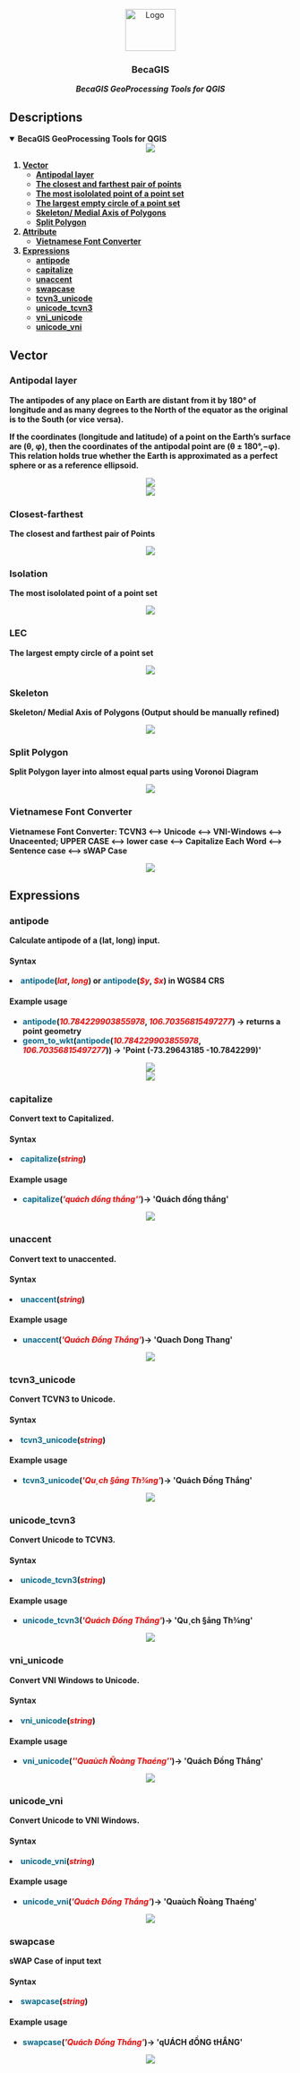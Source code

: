 <!-- PROJECT LOGO -->
<p align="center">
    <img src="images/becagis_logo.png" alt="Logo" width="90" height="75">
  <h3 align="center">BecaGIS</h3>
  <p align="center">
    <b><i>BecaGIS GeoProcessing Tools for QGIS</i><b>
    <br />
  </p>
</p>

## Descriptions
<!-- TABLE OF CONTENTS -->
<details open="open">
  <summary>BecaGIS GeoProcessing Tools for QGIS</summary>
  <div align="center">
  <img src="images/tutorial/vect_voronoi.png">
</div>
  <ol>
    <li>         
      <a href="#vector">Vector</a>     
      <ul>
        <li><a href="#antipodal-layer">Antipodal layer</a></li>
        <li><a href="#closest-farthest">The closest and farthest pair of points</a></li>
        <li><a href="#isolation">The most isololated point of a point set</a></li>
        <li><a href="#lec">The largest empty circle of a point set</a></li>
        <li><a href="#skeleton">Skeleton/ Medial Axis of Polygons</a></li>
        <li><a href="#split-polygon">Split Polygon</a></li>
      </ul>
       <li>         
      <a href="#attribute">Attribute</a>     
      <ul>
        <li><a href="#vietnamese-font-converter">Vietnamese Font Converter</a></li>
      </ul>
      <li>  
      <a href="#expressions">Expressions</a>     
      <ul>
        <li><a href="#antipode">antipode</a></li>
        <li><a href="#capitalize">capitalize</a></li>
        <li><a href="#unaccent">unaccent</a></li>
        <li><a href="#swapcase">swapcase</a></li>
        <li><a href="#tcvn3_unicode">tcvn3_unicode</a></li>
        <li><a href="#unicode_tcvn3">unicode_tcvn3</a></li>
        <li><a href="#vni_unicode">vni_unicode</a></li>
        <li><a href="#unicode_vni">unicode_vni</a></li>
      </ul>
  </ol>
</details>


## Vector

### Antipodal layer

The antipodes of any place on Earth are distant from it by 180° of longitude and as many degrees to the North of the equator as the original is to the South (or vice versa).

If the coordinates (longitude and latitude) of a point on the Earth’s surface are (θ, φ), then the coordinates of the antipodal point are (θ ± 180°,−φ). This relation holds true whether the Earth is approximated as a perfect sphere or as a reference ellipsoid.

<div align="center">
  <img src="images/tutorial/vect_antipode.png">
</div>


<div align="center">
  <img src="images/readme/vect_antipodal_layer.png">
</div>

### Closest-farthest

The closest and farthest pair of Points
<div align="center">
  <img src="images/readme/vect_closest_farthest.png">
</div>


### Isolation

The most isololated point of a point set
<div align="center">
  <img src="images/readme/vect_isolation.png">
</div>

### LEC

The largest empty circle of a point set
<div align="center">
  <img src="images/readme/vect_lec.png">
</div>

### Skeleton

Skeleton/ Medial Axis of Polygons (Output should be manually refined)
<div align="center">
  <img src="images/readme/vect_skeleton.png">
</div>

### Split Polygon

Split Polygon layer into almost equal parts using Voronoi Diagram
<div align="center">
  <img src="images/readme/vect_split_polygon.png">
</div>

### Vietnamese Font Converter
Vietnamese Font Converter: TCVN3 <--> Unicode <--> VNI-Windows <--> Unaceented; UPPER CASE <--> lower case <--> Capitalize Each Word <--> Sentence case <--> sWAP Case
<div align="center">
  <img src="images/readme/att_fontconvert.png">
</div>

## Expressions
<style type="text/css">
.function {
color: #05688f;
font-weight: bold;
}
.parameters {
color: red;
font-style:italic
}
</style>

### antipode

Calculate antipode of a (lat, long) input.

<h4>Syntax</h4>    
<li><span class = function>antipode</span>(<span class = parameters>lat</span>, <span class = parameters>long</span>) 
or <span class = function>antipode</span>(<span class = parameters>$y</span>, <span class = parameters>$x</span>) in WGS84 CRS</li>    
<h4>Example usage</h4>
<ul>
<li><span class = function>antipode</span>(<span class = parameters>10.784229903855978</span>, <span class = parameters>106.70356815497277</span>) &rarr; returns a point geometry</li>
<li><span class = function>geom_to_wkt</span>(<span class = function>antipode</span>(<span class = parameters>10.784229903855978</span>, <span class = parameters>106.70356815497277</span>)) &rarr; 'Point (-73.29643185 -10.7842299)'</li>
</ul>

<div align="center">
  <img src="images/readme/vect_antipode_x.png">
</div> 
<div align="center">
  <img src="images/readme/vect_antipode_y.png">
</div> 

### capitalize

Convert text to Capitalized.

<h4>Syntax</h4>    
  <li><span class = function>capitalize</span>(<span class = parameters>string</span>)</li>
<h4>Example usage</h4>

<ul>
  <li><span class = function>capitalize</span>(<span class = parameters>'quách đồng thắng''</span>)&rarr; 'Quách đồng thắng'</li>
</ul>   
<div align="center">
  <img src="images/readme/att_capitalize.png">
</div> 
       

### unaccent
Convert text to unaccented.
<h4>Syntax</h4>    
  <li><span class = function>unaccent</span>(<span class = parameters>string</span>)</li>
<h4>Example usage</h4>

<ul>
  <li><span class = function>unaccent</span>(<span class = parameters>'Quách Đồng Thắng'</span>)&rarr; 'Quach Dong Thang'</li>
</ul>    
<div align="center">
  <img src="images/readme/att_unaccent.png">
</div>

### tcvn3_unicode
Convert TCVN3 to Unicode.
<h4>Syntax</h4>    
  <li><span class = function>tcvn3_unicode</span>(<span class = parameters>string</span>)</li>
<h4>Example usage</h4> 
<ul>
  <li><span class = function>tcvn3_unicode</span>(<span class = parameters>'Qu¸ch §ång Th¾ng'</span>)&rarr; 'Quách Đồng Thắng'</li>
</ul>  
<div align="center">
  <img src="images/readme/att_tcnv3_unicode.png">
</div>

### unicode_tcvn3

Convert Unicode to TCVN3.

<h4>Syntax</h4>    
  <li><span class = function>unicode_tcvn3</span>(<span class = parameters>string</span>)</li>
<h4>Example usage</h4>

<ul>
  <li><span class = function>unicode_tcvn3</span>(<span class = parameters>'Quách Đồng Thắng'</span>)&rarr; 'Qu¸ch §ång Th¾ng'</li>
</ul>    
<div align="center">
  <img src="images/readme/att_unicode_tcnv3.png">
</div>

### vni_unicode
Convert VNI Windows to Unicode.
<h4>Syntax</h4>    
<li><span class = function>vni_unicode</span>(<span class = parameters>string</span>)</li>
<h4>Example usage</h4>

<ul>
<li><span class = function>vni_unicode</span>(<span class = parameters>''Quaùch Ñoàng Thaéng''</span>)&rarr; 'Quách Đồng Thắng'</li>
</ul>    
<div align="center">
  <img src="images/readme/att_vni_unicode.png">
</div>


### unicode_vni

Convert Unicode to VNI Windows.

<h4>Syntax</h4>    
<li><span class = function>unicode_vni</span>(<span class = parameters>string</span>)</li>
<h4>Example usage</h4>

<ul>
<li><span class = function>unicode_vni</span>(<span class = parameters>'Quách Đồng Thắng'</span>)&rarr; 'Quaùch Ñoàng Thaéng'</li>
</ul>    
<div align="center">
  <img src="images/readme/att_unicode_vni.png">
</div>


### swapcase

sWAP Case of input text

<h4>Syntax</h4>    
  <li><span class = function>swapcase</span>(<span class = parameters>string</span>)</li>
<h4>Example usage</h4>

<ul>
  <li><span class = function>swapcase</span>(<span class = parameters>'Quách Đồng Thắng'</span>)&rarr; 'qUÁCH đỒNG tHẮNG'</li>
</ul>    
<div align="center">
  <img src="images/readme/att_swapcase.png">
</div> 
